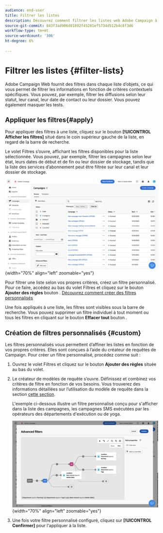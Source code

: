 ```yaml
---
audience: end-user
title: Filtrer les listes
description: Découvrez comment filtrer les listes web Adobe Campaign à l’aide de filtres intégrés et personnalisés.
source-git-commit: 843f3ad906d81892f45281ef5734d512b4c8f3d6
workflow-type: tm+mt
source-wordcount: '306'
ht-degree: 6%

---
```



# Filtrer les listes {#filter-lists}

Adobe Campaign Web fournit des filtres dans chaque liste d’objets, ce qui vous permet de filtrer les informations en fonction de critères contextuels spécifiques. Vous pouvez, par exemple, filtrer les diffusions selon leur statut, leur canal, leur date de contact ou leur dossier. Vous pouvez également masquer les tests.

## Appliquer les filtres{#apply}

Pour appliquer des filtres à une liste, cliquez sur le bouton **[!UICONTROL Afficher les filtres]** situé dans le coin supérieur gauche de la liste, en regard de la barre de recherche.

Le volet Filtres s’ouvre, affichant les filtres disponibles pour la liste sélectionnée. Vous pouvez, par exemple, filtrer les campagnes selon leur état, leurs dates de début et de fin ou leur dossier de stockage, tandis que la liste des services d’abonnement peut être filtrée sur leur canal et leur dossier de stockage.

![](assets/filters-pane.png){width="70%" align="left" zoomable="yes"}

Pour filtrer une liste selon vos propres critères, créez un filtre personnalisé. Pour ce faire, accédez au bas du volet Filtres et cliquez sur le bouton **Ajouter des règles** bouton . [Découvrez comment créer des filtres personnalisés](#custom)

Une fois appliqués à une liste, les filtres sont visibles sous la barre de recherche. Vous pouvez supprimer un filtre individuel à tout moment ou tous les filtres en cliquant sur le bouton **Effacer tout** bouton .

## Création de filtres personnalisés {#custom}

Les filtres personnalisés vous permettent d’affiner les listes en fonction de vos propres critères. Elles sont conçues à l’aide du créateur de requêtes de Campaign. Pour créer un filtre personnalisé, procédez comme suit :

1. Ouvrez le volet Filtres et cliquez sur le bouton **Ajouter des règles** située au bas du volet.
1. Le créateur de modèles de requête s’ouvre. Définissez et combinez vos critères de filtre en fonction de vos besoins. Vous trouverez des informations détaillées sur l’utilisation du modèle de requête dans la section [cette section](../query/query-modeler-overview.md).

   L&#39;exemple ci-dessous illustre un filtre personnalisé conçu pour s&#39;afficher dans la liste des campagnes, les campagnes SMS exécutées par les opérateurs des départements d&#39;exécution ou de yoga.

   ![](assets/filters-sample.png){width="70%" align="left" zoomable="yes"}

1. Une fois votre filtre personnalisé configuré, cliquez sur **[!UICONTROL Confirmer]** pour l&#39;appliquer à la liste.
